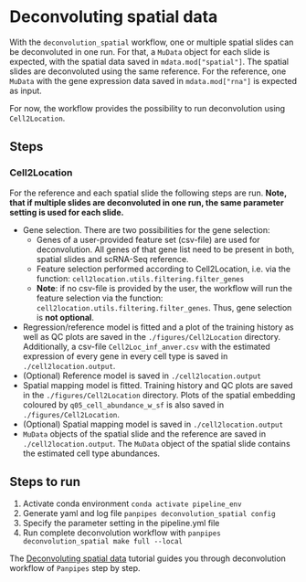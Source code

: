 # Deconvoluting spatial data

With the `deconvolution_spatial` workflow, one or multiple spatial slides can be deconvoluted in one run. For that, a `MuData` object for each slide is expected, with the spatial data saved in `mdata.mod["spatial"]`. The spatial slides are deconvoluted using the same reference. For the reference, one `MuData` with the gene expression data saved in `mdata.mod["rna"]` is expected as input.

For now, the workflow provides the possibility to run deconvolution using `Cell2Location`.

## Steps

### Cell2Location

For the reference and each spatial slide the following steps are run. **Note, that if multiple slides are deconvoluted in one run, the same parameter setting is used for each slide.**

- Gene selection. There are two possibilities for the gene selection:
  - Genes of a user-provided feature set (csv-file) are used for deconvolution. All genes of that gene list need to be present in both, spatial slides and scRNA-Seq reference.
  - Feature selection performed according to Cell2Location, i.e. via the function: `cell2location.utils.filtering.filter_genes`
  - **Note**: if no csv-file is provided by the user, the workflow will run the feature selection via the function: `cell2location.utils.filtering.filter_genes`. Thus, gene selection is **not optional**.  
- Regression/reference model is fitted and a plot of the training history as well as QC plots are saved in the `./figures/Cell2Location` directory. Additionally, a csv-file `Cell2Loc_inf_anver.csv` with the estimated expression of every gene in every cell type is saved in `./cell2location.output`.
- (Optional) Reference model is saved in `./cell2location.output`
- Spatial mapping model is fitted. Training history and QC plots are saved in the `./figures/Cell2Location` directory. Plots of the spatial embedding coloured by `q05_cell_abundance_w_sf` is also saved in `./figures/Cell2Location`.
- (Optional) Spatial mapping model is saved in `./cell2location.output`
- `MuData` objects of the spatial slide and the reference are saved in `./cell2location.output`. The `MuData` object of the spatial slide contains the estimated cell type abundances.

## Steps to run

1. Activate conda environment `conda activate pipeline_env`
2. Generate yaml and log file `panpipes deconvolution_spatial config`
3. Specify the parameter setting in the pipeline.yml file
4. Run complete deconvolution workflow with `panpipes deconvolution_spatial make full --local`

The [Deconvoluting spatial data](https://panpipes-tutorials.readthedocs.io/en/latest/deconvolution/deconvoluting_spatial_data_with_panpipes.html) tutorial guides you through deconvolution workflow of `Panpipes` step by step.
